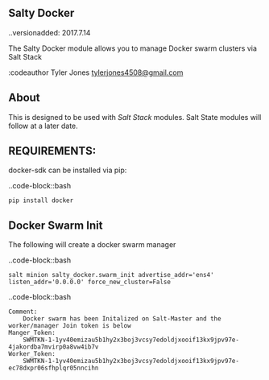 Salty Docker
------------
..versionadded: 2017.7.14

The Salty Docker module allows you to manage Docker swarm clusters via Salt Stack

:codeauthor Tyler Jones <tylerjones4508@gmail.com>


About
-----

This is designed to be used with *Salt Stack* modules. Salt State modules will follow at a later date.

REQUIREMENTS:
------------

docker-sdk can be installed via pip:

..code-block::bash

    pip install docker


Docker Swarm Init
-----------------

The following will create a docker swarm manager


..code-block::bash

    salt minion salty_docker.swarm_init advertise_addr='ens4' listen_addr='0.0.0.0' force_new_cluster=False


..code-block::bash

    Comment:
        Docker swarm has been Initalized on Salt-Master and the worker/manager Join token is below
    Manger_Token:
        SWMTKN-1-1yv40emizau5b1hy2x3boj3vcsy7edoldjxooif13kx9jpv97e-4jakordba7mvirp0a8vw4ib7v
    Worker_Token:
        SWMTKN-1-1yv40emizau5b1hy2x3boj3vcsy7edoldjxooif13kx9jpv97e-ec78dxpr06sfhplqr05nncihn
